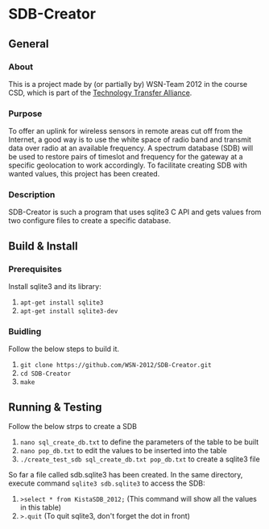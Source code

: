 # SDB-Creator

## General
### About
This is a project made by (or partially by) WSN-Team 2012 in the course CSD, which is part of the [Technology Transfer Alliance](http://ttaportal.org/).

### Purpose
To offer an uplink for wireless sensors in remote areas cut off from the Internet, a good way is to use the white space of radio band and transmit data over radio at an available frequency. A spectrum database (SDB) will be used to restore pairs of timeslot and frequency for the gateway at a specific geolocation to work accordingly.
To facilitate creating SDB with wanted values, this project has been created.

### Description
SDB-Creator is such a program that uses sqlite3 C API and gets values from two configure files to create a specific database.

## Build & Install
### Prerequisites
Install sqlite3 and its library:

1.  `apt-get install sqlite3`
2.  `apt-get install sqlite3-dev`

### Buidling
Follow the below steps to build it.

1.  `git clone https://github.com/WSN-2012/SDB-Creator.git`
2.  `cd SDB-Creator`
3.  `make`

## Running & Testing
Follow the below strps to create a SDB

1.  `nano sql_create_db.txt` to define the parameters of the table to be built
2.  `nano pop_db.txt` to edit the values to be inserted into the table
3.  `./create_test_sdb sql_create_db.txt pop_db.txt` to create a sqlite3 file 

So far a file called sdb.sqlite3 has been created. In the same directory, execute command `sqlite3 sdb.sqlite3` to access the SDB:

1.   `>select * from KistaSDB_2012;`
  (This command will show all the values in this table)
2.  `>.quit`
  (To quit sqlite3, don't forget the dot in front)